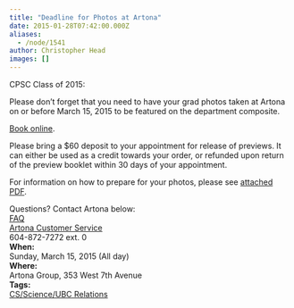 ```yaml
---
title: "Deadline for Photos at Artona"
date: 2015-01-28T07:42:00.000Z
aliases:
  - /node/1541
author: Christopher Head
images: []
---
```


CPSC Class of 2015:

Please don’t forget that you need to have your grad photos taken at Artona on or before March 15, 2015 to be featured on the department composite.

[Book online](http://ubc-compsci.artona.timetrade.com/).

Please bring a $60 deposit to your appointment for release of previews. It can either be used as a credit towards your order, or refunded upon return of the preview booklet within 30 days of your appointment.

For information on how to prepare for your photos, please see [attached PDF](/files/2015-artona-info.pdf).

Questions? Contact Artona below: \
[FAQ](http://artonagroup.com/faq) \
[Artona Customer Service](mailto:csr@artonagroup.com) \
604-872-7272 ext. 0 \
**When:** \
Sunday, March 15, 2015 (All day) \
**Where:** \
Artona Group, 353 West 7th Avenue \
**Tags:** \
[CS/Science/UBC Relations](/taxonomy/term/1)
